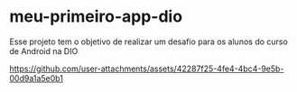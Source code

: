 # meu-primeiro-app-dio
Esse projeto tem o objetivo de realizar um desafio para os alunos do curso de Android na DIO




https://github.com/user-attachments/assets/42287f25-4fe4-4bc4-9e5b-00d9a1a5e0b1

